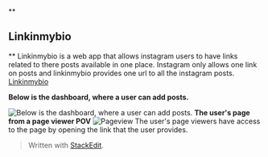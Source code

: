 
**

## Linkinmybio

**
Linkinmybio is a web app that allows instagram users to have links related to there posts available in one place. Instagram only allows one link on posts and linkinmybio provides one url to all the instagram posts. [Linkinmybio](https://linkinmybio.vercel.app/)

**Below is the dashboard, where a user can add posts.**

![Below is the dashboard, where a user can add posts.](https://i.ibb.co/nbqvNDY/dashboard.png)
**The user's page from a page viewer POV**
![Pageview](https://i.ibb.co/Hh5TkZh/userview.png)
The user's page viewers have access to the page by opening the link that the user provides.

> Written with [StackEdit](https://stackedit.io/).
